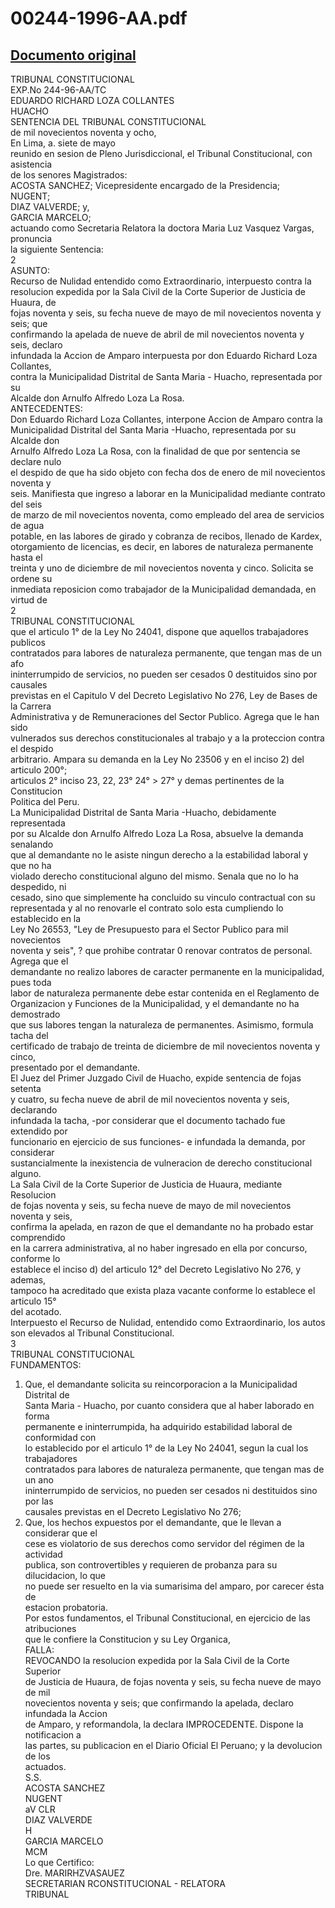 
00244-1996-AA.pdf
=================
  
[Documento original](https://tc.gob.pe/jurisprudencia/1998/00244-1996-AA.pdf)  
---  
TRIBUNAL CONSTITUCIONAL  
EXP.No 244-96-AA/TC  
EDUARDO RICHARD LOZA COLLANTES  
HUACHO  
SENTENCIA DEL TRIBUNAL CONSTITUCIONAL  
de mil novecientos noventa y ocho,  
En Lima, a. siete de mayo  
reunido en sesion de Pleno Jurisdiccional, el Tribunal Constitucional, con asistencia  
de los senores Magistrados:  
ACOSTA SANCHEZ; Vicepresidente encargado de la Presidencia;  
NUGENT;  
DIAZ VALVERDE; y,  
GARCIA MARCELO;  
actuando como Secretaria Relatora la doctora Maria Luz Vasquez Vargas, pronuncia  
la siguiente Sentencia:  
2  
ASUNTO:  
Recurso de Nulidad entendido como Extraordinario, interpuesto contra la  
resolucion expedida por la Sala Civil de la Corte Superior de Justicia de Huaura, de  
fojas noventa y seis, su fecha nueve de mayo de mil novecientos noventa y seis; que  
confirmando la apelada de nueve de abril de mil novecientos noventa y seis, declaro  
infundada la Accion de Amparo interpuesta por don Eduardo Richard Loza Collantes,  
contra la Municipalidad Distrital de Santa Maria - Huacho, representada por su  
Alcalde don Arnulfo Alfredo Loza La Rosa.  
ANTECEDENTES:  
Don Eduardo Richard Loza Collantes, interpone Accion de Amparo contra la  
Municipalidad Distrital del Santa Maria -Huacho, representada por su Alcalde don  
Arnulfo Alfredo Loza La Rosa, con la finalidad de que por sentencia se declare nulo  
el despido de que ha sido objeto con fecha dos de enero de mil novecientos noventa y  
seis. Manifiesta que ingreso a laborar en la Municipalidad mediante contrato del seis  
de marzo de mil novecientos noventa, como empleado del area de servicios de agua  
potable, en las labores de girado y cobranza de recibos, llenado de Kardex,  
otorgamiento de licencias, es decir, en labores de naturaleza permanente hasta el  
treinta y uno de diciembre de mil novecientos noventa y cinco. Solicita se ordene su  
inmediata reposicion como trabajador de la Municipalidad demandada, en virtud de  
2  
TRIBUNAL CONSTITUCIONAL  
que el articulo 1° de la Ley No 24041, dispone que aquellos trabajadores publicos  
contratados para labores de naturaleza permanente, que tengan mas de un afo  
ininterrumpido de servicios, no pueden ser cesados 0 destituidos sino por causales  
previstas en el Capitulo V del Decreto Legislativo No 276, Ley de Bases de la Carrera  
Administrativa y de Remuneraciones del Sector Publico. Agrega que le han sido  
vulnerados sus derechos constitucionales al trabajo y a la proteccion contra el despido  
arbitrario. Ampara su demanda en la Ley No 23506 y en el inciso 2) del articulo 200°;  
articulos 2° inciso 23, 22, 23° 24° > 27° y demas pertinentes de la Constitucion  
Politica del Peru.  
La Municipalidad Distrital de Santa Maria -Huacho, debidamente representada  
por su Alcalde don Arnulfo Alfredo Loza La Rosa, absuelve la demanda senalando  
que al demandante no le asiste ningun derecho a la estabilidad laboral y que no ha  
violado derecho constitucional alguno del mismo. Senala que no lo ha despedido, ni  
cesado, sino que simplemente ha concluido su vinculo contractual con su  
representada y al no renovarle el contrato solo esta cumpliendo lo establecido en la  
Ley No 26553, "Ley de Presupuesto para el Sector Publico para mil novecientos  
noventa y seis", ? que prohibe contratar 0 renovar contratos de personal. Agrega que el  
demandante no realizo labores de caracter permanente en la municipalidad, pues toda  
labor de naturaleza permanente debe estar contenida en el Reglamento de  
Organizacion y Funciones de la Municipalidad, y el demandante no ha demostrado  
que sus labores tengan la naturaleza de permanentes. Asimismo, formula tacha del  
certificado de trabajo de treinta de diciembre de mil novecientos noventa y cinco,  
presentado por el demandante.  
El Juez del Primer Juzgado Civil de Huacho, expide sentencia de fojas setenta  
y cuatro, su fecha nueve de abril de mil novecientos noventa y seis, declarando  
infundada la tacha, -por considerar que el documento tachado fue extendido por  
funcionario en ejercicio de sus funciones- e infundada la demanda, por considerar  
sustancialmente la inexistencia de vulneracion de derecho constitucional alguno.  
La Sala Civil de la Corte Superior de Justicia de Huaura, mediante Resolucion  
de fojas noventa y seis, su fecha nueve de mayo de mil novecientos noventa y seis,  
confirma la apelada, en razon de que el demandante no ha probado estar comprendido  
en la carrera administrativa, al no haber ingresado en ella por concurso, conforme lo  
establece el inciso d) del articulo 12° del Decreto Legislativo No 276, y ademas,  
tampoco ha acreditado que exista plaza vacante conforme lo establece el articulo 15°  
del acotado.  
Interpuesto el Recurso de Nulidad, entendido como Extraordinario, los autos  
son elevados al Tribunal Constitucional.  
3  
TRIBUNAL CONSTITUCIONAL  
FUNDAMENTOS:  
1) Que, el demandante solicita su reincorporacion a la Municipalidad Distrital de  
Santa Maria - Huacho, por cuanto considera que al haber laborado en forma  
permanente e ininterrumpida, ha adquirido estabilidad laboral de conformidad con  
lo establecido por el articulo 1° de la Ley No 24041, segun la cual los trabajadores  
contratados para labores de naturaleza permanente, que tengan mas de un ano  
ininterrumpido de servicios, no pueden ser cesados ni destituidos sino por las  
causales previstas en el Decreto Legislativo No 276;  
2) Que, los hechos expuestos por el demandante, que le llevan a considerar que el  
cese es violatorio de sus derechos como servidor del régimen de la actividad  
publica, son controvertibles y requieren de probanza para su dilucidacion, lo que  
no puede ser resuelto en la via sumarisima del amparo, por carecer ésta de  
estacion probatoria.  
Por estos fundamentos, el Tribunal Constitucional, en ejercicio de las atribuciones  
que le confiere la Constitucion y su Ley Organica,  
FALLA:  
REVOCANDO la resolucion expedida por la Sala Civil de la Corte Superior  
de Justicia de Huaura, de fojas noventa y seis, su fecha nueve de mayo de mil  
novecientos noventa y seis; que confirmando la apelada, declaro infundada la Accion  
de Amparo, y reformandola, la declara IMPROCEDENTE. Dispone la notificacion a  
las partes, su publicacion en el Diario Oficial El Peruano; y la devolucion de los  
actuados.  
S.S.  
ACOSTA SANCHEZ  
NUGENT  
aV CLR  
DIAZ VALVERDE  
H  
GARCIA MARCELO  
MCM  
Lo que Certifico:  
Dre. MARIRHZVASAUEZ  
SECRETARIAN RCONSTITUCIONAL - RELATORA  
TRIBUNAL